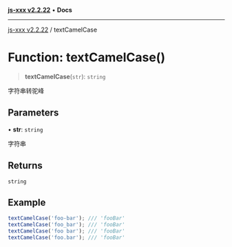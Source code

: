 [**js-xxx v2.2.22**](../README.md) • **Docs**

***

[js-xxx v2.2.22](../README.md) / textCamelCase

# Function: textCamelCase()

> **textCamelCase**(`str`): `string`

字符串转驼峰

## Parameters

• **str**: `string`

字符串

## Returns

`string`

## Example

```ts
textCamelCase('foo-bar'); /// 'fooBar'
textCamelCase('foo_bar'); /// 'fooBar'
textCamelCase('foo bar'); /// 'fooBar'
textCamelCase('foo.bar'); /// 'fooBar'
```
